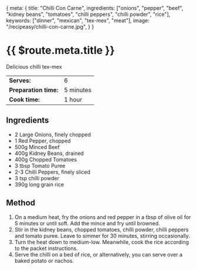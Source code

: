 <route>
{
  meta: {
    title: "Chilli Con Carne",
    ingredients: ["onions", "pepper", "beef", "kidney beans", "tomatoes", "chilli peppers", "chilli powder", "rice"],
    keywords: ["dinner", "mexican", "tex-mex", "meat"],
    image: "/recipeasy/chilli-con-carne.jpg",
  }
}
</route>

<Layout>

<RecipeImage :src="$route.meta.image" :alt="$route.meta.title" />

# {{ $route.meta.title }}

Delicious chilli tex-mex

|                       |           |
| --------------------- | --------- |
| **Serves:**           | 6         |
| **Preparation time:** | 5 minutes |
| **Cook time:**        | 1 hour    |

## Ingredients

- 2 Large Onions, finely chopped
- 1 Red Pepper, chopped
- 500g Minced Beef
- 400g Kidney Beans, drained
- 400g Chopped Tomatoes
- 3 tbsp Tomato Puree
- 2-3 Chilli Peppers, finely sliced
- 3 tsp chilli powder
- 390g long grain rice

## Method

1. On a medium heat, fry the onions and red pepper in a tbsp of olive oil for 5 minutes or until soft. Add the mince and fry until browned.
2. Stir in the kidney beans, chopped tomatoes, chilli powder, chilli peppers and tomato puree. Leave to simmer for 30 minutes, stirring occasionally.
3. Turn the heat down to medium-low. Meanwhile, cook the rice according to the packet instructions.
4. Serve the chilli on a bed of rice, or alternatively, you can serve over a baked potato or nachos.

</Layout>

